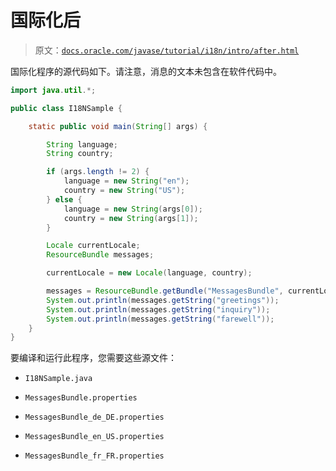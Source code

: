 # 国际化后

> 原文：[`docs.oracle.com/javase/tutorial/i18n/intro/after.html`](https://docs.oracle.com/javase/tutorial/i18n/intro/after.html)

国际化程序的源代码如下。请注意，消息的文本未包含在软件代码中。

```java
import java.util.*;

public class I18NSample {

    static public void main(String[] args) {

        String language;
        String country;

        if (args.length != 2) {
            language = new String("en");
            country = new String("US");
        } else {
            language = new String(args[0]);
            country = new String(args[1]);
        }

        Locale currentLocale;
        ResourceBundle messages;

        currentLocale = new Locale(language, country);

        messages = ResourceBundle.getBundle("MessagesBundle", currentLocale);
        System.out.println(messages.getString("greetings"));
        System.out.println(messages.getString("inquiry"));
        System.out.println(messages.getString("farewell"));
    }
}

```

要编译和运行此程序，您需要这些源文件：

+   ``I18NSample.java``

+   ``MessagesBundle.properties``

+   ``MessagesBundle_de_DE.properties``

+   ``MessagesBundle_en_US.properties``

+   ``MessagesBundle_fr_FR.properties``
